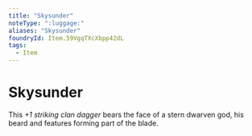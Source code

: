 ```yaml
---
title: "Skysunder"
noteType: ":luggage:"
aliases: "Skysunder"
foundryId: Item.59VgqTXcXbpp42dL
tags:
  - Item
---
```


# Skysunder

This _+1 striking clan dagger_ bears the face of a stern dwarven god, his beard and features forming part of the blade.

